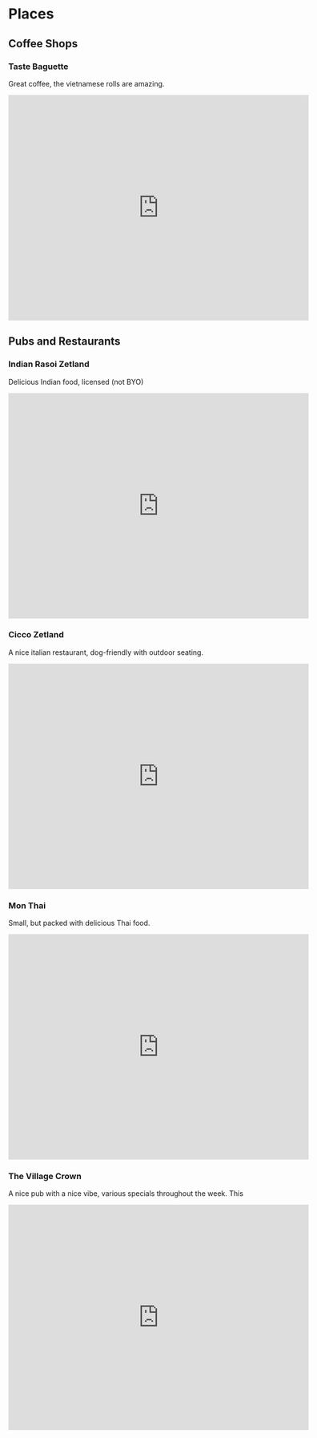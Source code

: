 # Places

## Coffee Shops

### Taste Baguette

Great coffee, the vietnamese rolls are amazing.

<iframe src="https://www.google.com/maps/embed?pb=!1m18!1m12!1m3!1d26491.952227298596!2d151.21314686072768!3d-33.902682601731975!2m3!1f0!2f0!3f0!3m2!1i1024!2i768!4f13.1!3m3!1m2!1s0x6b12b1e986f5aa83%3A0xeb4716598aead448!2sTaste%20Baguette!5e0!3m2!1sen!2sau!4v1648641521960!5m2!1sen!2sau" width="600" height="450" style="border:0;" allowfullscreen="" loading="lazy" referrerpolicy="no-referrer-when-downgrade"></iframe>

## Pubs and Restaurants

### Indian Rasoi Zetland

Delicious Indian food, licensed (not BYO)

<iframe src="https://www.google.com/maps/embed?pb=!1m28!1m12!1m3!1d3311.391656893039!2d151.2101434011694!3d-33.90531813055116!2m3!1f0!2f0!3f0!3m2!1i1024!2i768!4f13.1!4m13!3e2!4m5!1s0x6b12b1ea24e13f3f%3A0xcad6112d49178384!2s22%20Gadigal%20Ave%2C%20Zetland%20NSW%202017%2C%20Australia!3m2!1d-33.9055552!2d151.2122932!4m5!1s0x6b12b1ea29ec7e5b%3A0xd478be922c1eab76!2sVillage%20Crown%2C%2010%2F2%2F4%20Defries%20Ave%2C%20Zetland%20NSW%202017!3m2!1d-33.9054116!2d151.2126336!5e0!3m2!1sen!2sau!4v1648642086701!5m2!1sen!2sau" width="600" height="450" style="border:0;" allowfullscreen="" loading="lazy" referrerpolicy="no-referrer-when-downgrade"></iframe>

### Cicco Zetland

A nice italian restaurant, dog-friendly with outdoor seating.

<iframe src="https://www.google.com/maps/embed?pb=!1m28!1m12!1m3!1d3311.3610551150778!2d151.20712520116933!3d-33.906105930551085!2m3!1f0!2f0!3f0!3m2!1i1024!2i768!4f13.1!4m13!3e6!4m5!1s0x6b12b1ea24e13f3f%3A0xcad6112d49178384!2s22%20Gadigal%20Ave%2C%20Zetland%20NSW%202017%2C%20Australia!3m2!1d-33.9055552!2d151.2122932!4m5!1s0x6b12b1c11ba7d22b%3A0xa17eb3ebd588326d!2sCicco%20Zetland%20781-785%20Elizabeth%20St%20Zetland%20NSW%202017!3m2!1d-33.905977799999995!2d151.20640939999998!5e0!3m2!1sen!2sau!4v1648642324309!5m2!1sen!2sau" width="600" height="450" style="border:0;" allowfullscreen="" loading="lazy" referrerpolicy="no-referrer-when-downgrade"></iframe>

### Mon Thai

Small, but packed with delicious Thai food.

<iframe src="https://www.google.com/maps/embed?pb=!1m24!1m8!1m3!1d3311.3680017717006!2d151.2070316!3d-33.9059271!3m2!1i1024!2i768!4f13.1!4m13!3e6!4m5!1s0x6b12b1ea24e13f3f%3A0xcad6112d49178384!2s22%20Gadigal%20Ave%2C%20Zetland%20NSW%202017%2C%20Australia!3m2!1d-33.9055552!2d151.2122932!4m5!1s0x6b12b1cadc15458f%3A0x6d1899d19d9c143c!2sMon%20Thai%20Eatery%20779%20Elizabeth%20St%20Zetland%20NSW%202017!3m2!1d-33.905827599999995!2d151.20615809999998!5e0!3m2!1sen!2sau!4v1648642246467!5m2!1sen!2sau" width="600" height="450" style="border:0;" allowfullscreen="" loading="lazy" referrerpolicy="no-referrer-when-downgrade"></iframe>

### The Village Crown

A nice pub with a nice vibe, various specials throughout the week. This

<iframe src="https://www.google.com/maps/embed?pb=!1m28!1m12!1m3!1d3311.391656893039!2d151.2101434011694!3d-33.90531813055116!2m3!1f0!2f0!3f0!3m2!1i1024!2i768!4f13.1!4m13!3e2!4m5!1s0x6b12b1ea24e13f3f%3A0xcad6112d49178384!2s22%20Gadigal%20Ave%2C%20Zetland%20NSW%202017%2C%20Australia!3m2!1d-33.9055552!2d151.2122932!4m5!1s0x6b12b1ea29ec7e5b%3A0xd478be922c1eab76!2sVillage%20Crown%2C%2010%2F2%2F4%20Defries%20Ave%2C%20Zetland%20NSW%202017!3m2!1d-33.9054116!2d151.2126336!5e0!3m2!1sen!2sau!4v1648642086701!5m2!1sen!2sau" width="600" height="450" style="border:0;" allowfullscreen="" loading="lazy" referrerpolicy="no-referrer-when-downgrade"></iframe>